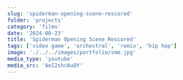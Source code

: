 ```yaml
---
slug: 'spiderman-opening-scene-rescored'
folder: 'projects'
category: 'films'
date: '2024-08-23'
title: 'Spiderman Opening Scene Rescored'
tags: ['video game', 'orchestral', 'remix', 'hip hop']
image: './../../images/portfolio/smm.jpg'
media_type: 'youtube'
media_src: 'AeI2shcAuQY'
---
```


